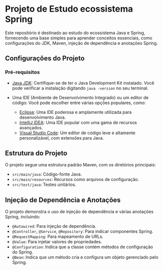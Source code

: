 # Projeto de Estudo ecossistema Spring 


Este repositório é destinado ao estudo do ecossistema Java e Spring, fornecendo uma base simples para aprender conceitos essenciais, como configurações do JDK, Maven, injeção de dependência e anotações Spring.


## Configurações do Projeto

### Pré-requisitos

- [Java JDK](https://www.oracle.com/java/technologies/javase-downloads.html): Certifique-se de ter o Java Development Kit instalado. Você pode verificar a instalação digitando `java -version` no seu terminal.
- Uma IDE (Ambiente de Desenvolvimento Integrado) ou um editor de código: Você pode escolher entre várias opções populares, como:

  - [Eclipse](https://www.eclipse.org/downloads/): Uma IDE poderosa e amplamente utilizada para desenvolvimento Java.
  - [IntelliJ IDEA](https://www.jetbrains.com/idea/download/): Uma IDE popular com uma gama de recursos avançados.
  - [Visual Studio Code](https://code.visualstudio.com/download): Um editor de código leve e altamente personalizável, com extensões para Java.



## Estrutura do Projeto

O projeto segue uma estrutura padrão Maven, com os diretórios principais:

- `src/main/java`: Código-fonte Java.
- `src/main/resources`: Recursos como arquivos de configuração.
- `src/test/java`: Testes unitários.

## Injeção de Dependência e Anotações

O projeto demonstra o uso de injeção de dependência e várias anotações Spring, incluindo:

- `@Autowired`: Para injeção de dependência.
- `@Controller`, `@Service`, `@Repository`: Para indicar componentes Spring.
- `@RequestMapping`: Para mapeamento de URLs.
- `@Value`: Para injetar valores de propriedades.
- `@Configuration`: Indica que a classe contém métodos de configuração do Spring.
- `@Bean`: Indica que um método cria e configura um objeto gerenciado pelo Spring.

